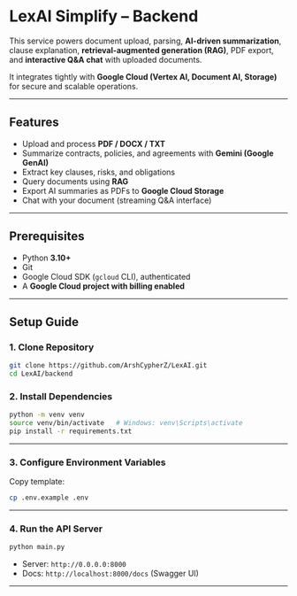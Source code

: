 # LexAI Simplify – Backend

This service powers document upload, parsing, **AI-driven summarization**, clause explanation, **retrieval-augmented generation (RAG)**, PDF export, and **interactive Q\&A chat** with uploaded documents.

It integrates tightly with **Google Cloud (Vertex AI, Document AI, Storage)** for secure and scalable operations.

---

## Features

* Upload and process **PDF / DOCX / TXT**
* Summarize contracts, policies, and agreements with **Gemini (Google GenAI)**
* Extract key clauses, risks, and obligations
* Query documents using **RAG**
* Export AI summaries as PDFs to **Google Cloud Storage**
* Chat with your document (streaming Q\&A interface)

---

## Prerequisites

* Python **3.10+**
* Git
* Google Cloud SDK (`gcloud` CLI), authenticated
* A **Google Cloud project with billing enabled**

---

## Setup Guide

### 1. Clone Repository

```bash
git clone https://github.com/ArshCypherZ/LexAI.git
cd LexAI/backend
```

### 2. Install Dependencies

```bash
python -m venv venv
source venv/bin/activate   # Windows: venv\Scripts\activate
pip install -r requirements.txt
```

---

### 3. Configure Environment Variables

Copy template:

```bash
cp .env.example .env
```

---

### 4. Run the API Server

```bash
python main.py
```

* Server: `http://0.0.0.0:8000`
* Docs: `http://localhost:8000/docs` (Swagger UI)

---